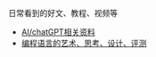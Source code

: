 日常看到的好文、教程、视频等


- [AI/chatGPT相关资料](https://github.com/hbcui1984/awesome-ai)
- [编程语言的艺术、思考、设计、评测](https://github.com/hbcui1984/awesome-language)
